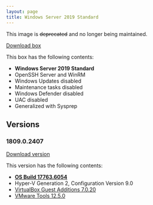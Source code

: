 ```yaml
---
layout: page
title: Windows Server 2019 Standard
---
```


This image is ~~deprecated~~ and no longer being maintained.

[Download box][Box]

This box has the following contents:

- **Windows Server 2019 Standard**
- OpenSSH Server and WinRM
- Windows Updates disabled
- Maintenance tasks disabled
- Windows Defender disabled
- UAC disabled
- Generalized with Sysprep

[Box]: https://portal.cloud.hashicorp.com/vagrant/discover/gusztavvargadr/windows-server-2019-standard

## Versions

### 1809.0.2407

[Download version][Version180902407]

This version has the following contents:

- [**OS Build 17763.6054**](https://support.microsoft.com/en-us/help/5040430)
- Hyper-V Generation 2, Configuration Version 9.0
- [VirtualBox Guest Additions 7.0.20](https://www.virtualbox.org/wiki/Changelog-7.0#v20)
- [VMware Tools 12.5.0](https://techdocs.broadcom.com/us/en/vmware-cis/vsphere/tools/12-5-0/release-notes/vmware-tools-1250-release-notes.html)

[Version180902407]: https://portal.cloud.hashicorp.com/vagrant/discover/gusztavvargadr/windows-server-2019-standard/versions/1809.0.2407
